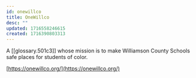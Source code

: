 ```yaml
---
id: onewillco
title: OneWillco
desc: ""
updated: 1716558246615
created: 1716390803313
---
```


A [[glossary.501c3]] whose mission is to make Williamson County Schools safe places for students of color.

[https://onewillco.org/](https://onewillco.org/)
